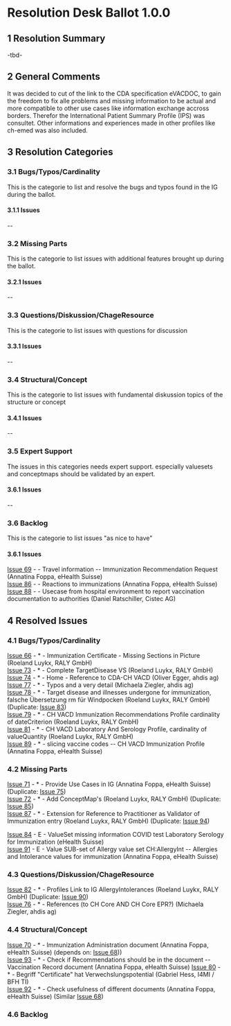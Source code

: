 # Resolution Desk Ballot 1.0.0

## 1 Resolution Summary
-tbd-

## 2 General Comments
It was decided to cut of the link to the CDA specification eVACDOC, to gain the freedom to fix alle problems and missing information to be actual and more compatible to other use cases like information exchange accross borders.
Therefor the International Patient Summary Profile (IPS) was consultet.
Other informations and experiences made in other profiles like ch-emed was also included.

## 3 Resolution Categories

### 3.1 Bugs/Typos/Cardinality
This is the categorie to list and resolve the bugs and typos found in the IG during the ballot.
#### 3.1.1 Issues
--

### 3.2 Missing Parts
This is the categorie to list issues with additional features brought up during the ballot.
#### 3.2.1 Issues
--

### 3.3 Questions/Diskussion/ChageResource
This is the categorie to list issues with questions for discussion
#### 3.3.1 Issues
--

### 3.4 Structural/Concept
This is the categorie to list issues with fundamental diskussion topics of the structure or concept
#### 3.4.1 Issues
--

### 3.5 Expert Support
The issues in this categories needs expert support. especially valuesets and conceptmaps should be validated by an expert.
#### 3.6.1 Issues
--


### 3.6 Backlog
This is the categorie to list issues "as nice to have"
#### 3.6.1 Issues
[Issue 69](https://github.com/ehealthsuisse/ch-vacd/issues/69) -  - Travel information -- Immunization Recommendation Request (Annatina Foppa, eHealth Suisse)<br>
[Issue 86](https://github.com/ehealthsuisse/ch-vacd/issues/86) -  - Reactions to immunizations (Annatina Foppa, eHealth Suisse) <br>
[Issue 88](https://github.com/ehealthsuisse/ch-vacd/issues/88) -  - Usecase from hospital environment to report vaccination documentation to authorities (Daniel Ratschiller, Cistec AG)<br>


## 4 Resolved Issues
### 4.1 Bugs/Typos/Cardinality
[Issue 66](https://github.com/ehealthsuisse/ch-vacd/issues/66) - * - Immunization Certificate - Missing Sections in Picture (Roeland Luykx, RALY GmbH)<br>
[Issue 73](https://github.com/ehealthsuisse/ch-vacd/issues/73) - * - Complete TargetDisease VS (Roeland Luykx, RALY GmbH)<br>
[Issue 74](https://github.com/ehealthsuisse/ch-vacd/issues/74) - * - Home - Reference to CDA-CH VACD (Oliver Egger, ahdis ag)<br>
[Issue 77](https://github.com/ehealthsuisse/ch-vacd/issues/77) - * - Typos and a very detail (Michaela Ziegler, ahdis ag)<br>
[Issue 78](https://github.com/ehealthsuisse/ch-vacd/issues/78) - * - Target disease and illnesses undergone for immunization, falsche Übersetzung rm für Windpocken (Roeland Luykx, RALY GmbH) (Duplicate: [Issue 83](https://github.com/ehealthsuisse/ch-vacd/issues/83))<br>
[Issue 79](https://github.com/ehealthsuisse/ch-vacd/issues/79) - * - CH VACD Immunization Recommendations Profile cardinality of dateCriterion (Roeland Luykx, RALY GmbH)<br>
[Issue 81](https://github.com/ehealthsuisse/ch-vacd/issues/81) - * - CH VACD Laboratory And Serology Profile, cardinality of valueQuantity  (Roeland Luykx, RALY GmbH)<br>
[Issue 89](https://github.com/ehealthsuisse/ch-vacd/issues/89) - * - slicing vaccine codes -- CH VACD Immunization Profile (Annatina Foppa, eHealth Suisse)<br>

### 4.2 Missing Parts
[Issue 71](https://github.com/ehealthsuisse/ch-vacd/issues/71) - * - Provide Use Cases in IG (Annatina Foppa, eHealth Suisse) (Duplicate: [Issue 75](https://github.com/ehealthsuisse/ch-vacd/issues/75))<br>
[Issue 72](https://github.com/ehealthsuisse/ch-vacd/issues/72) - * - Add ConceptMap's (Roeland Luykx, RALY GmbH) (Duplicate: [Issue 85](https://github.com/ehealthsuisse/ch-vacd/issues/85))<br>
[Issue 87](https://github.com/ehealthsuisse/ch-vacd/issues/87) - * - Extension for Reference to Practitioner as Validator of Immunization entry (Roeland Luykx, RALY GmbH) (Duplicate: [Issue 94](https://github.com/ehealthsuisse/ch-vacd/issues/94))<br>

[Issue 84](https://github.com/ehealthsuisse/ch-vacd/issues/84) - E - ValueSet missing information COVID test Laboratory Serology for Immunization (eHealth Suisse)<br>
[Issue 91](https://github.com/ehealthsuisse/ch-vacd/issues/91) - E - Value SUB-set of Allergy value set CH:AllergyInt -- Allergies and Intolerance values for immunization (Annatina Foppa, eHealth Suisse)<br>


### 4.3 Questions/Diskussion/ChageResource
[Issue 82](https://github.com/ehealthsuisse/ch-vacd/issues/82) - * - Profiles Link to IG AllergyIntolerances (Roeland Luykx, RALY GmbH) (Duplicate: [Issue 90](https://github.com/ehealthsuisse/ch-vacd/issues/90))<br>
[Issue 76](https://github.com/ehealthsuisse/ch-vacd/issues/76) - * - References (to CH Core AND CH Core EPR?) (Michaela Ziegler, ahdis ag)<br>

### 4.4 Structural/Concept
[Issue 70](https://github.com/ehealthsuisse/ch-vacd/issues/70) - * - Immunization Administration document (Annatina Foppa, eHealth Suisse) (depends on: [Issue 68](https://github.com/ehealthsuisse/ch-vacd/issues/68)))<br>
[Issue 93](https://github.com/ehealthsuisse/ch-vacd/issues/93) - * - Check if Recommendations should be in the document -- Vaccination Record document (Annatina Foppa, eHealth Suisse)
[Issue 80](https://github.com/ehealthsuisse/ch-vacd/issues/80) - * - Begriff "Certificate" hat Verwechslungspotential (Gabriel Hess, I4MI / BFH TI)<br>
[Issue 92](https://github.com/ehealthsuisse/ch-vacd/issues/92) - * - Check usefulness of different documents (Annatina Foppa, eHealth Suisse) (Similar [Issue 68](https://github.com/ehealthsuisse/ch-vacd/issues/68))<br>

### 4.6 Backlog
